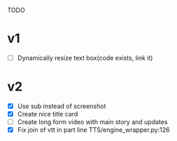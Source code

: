 TODO

# v1

* [ ]  Dynamically resize text box(code exists, link it)


# v2

* [x]  Use sub instead of screenshot
* [x]  Create nice title card
* [ ]  Create long form video with main story and updates
* [x]  Fix join of vtt in part line TTS/engine_wrapper.py:126
